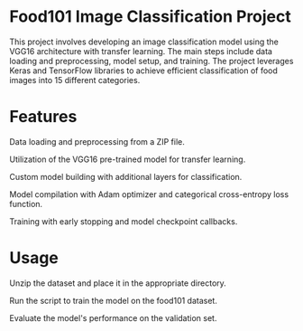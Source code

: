 # Food101 Image Classification Project
This project involves developing an image classification model using the VGG16 architecture with transfer learning. The main steps include data loading and preprocessing, model setup, and training. The project leverages Keras and TensorFlow libraries to achieve efficient classification of food images into 15 different categories.

# Features 
Data loading and preprocessing from a ZIP file.

Utilization of the VGG16 pre-trained model for transfer learning.

Custom model building with additional layers for classification.

Model compilation with Adam optimizer and categorical cross-entropy loss function.

Training with early stopping and model checkpoint callbacks.

# Usage 
Unzip the dataset and place it in the appropriate directory.

Run the script to train the model on the food101 dataset.

Evaluate the model's performance on the validation set.
